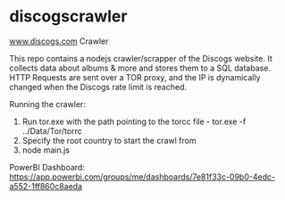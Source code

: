 # discogscrawler
www.discogs.com Crawler

This repo contains a nodejs crawler/scrapper of the Discogs website.
It collects data about albums & more and stores them to a SQL database.
HTTP Requests are sent over a TOR proxy, and the IP is dynamically changed when the Discogs rate limit is reached.

Running the crawler: 
1. Run tor.exe with the path pointing to the torcc file - tor.exe -f ../Data/Tor/torrc
2. Specify the root country to start the crawl from
3. node main.js


PowerBI Dashboard: https://app.powerbi.com/groups/me/dashboards/7e81f33c-09b0-4edc-a552-1ff860c8aeda